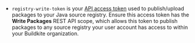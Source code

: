 - `registry-write-token` is your [API access token](https://buildkite.com/user/api-access-tokens) used to publish/upload packages to your Java source registry. Ensure this access token has the **Write Packages** REST API scope, which allows this token to publish packages to any source registry your user account has access to within your Buildkite organization.
